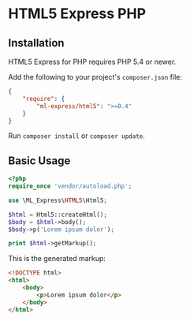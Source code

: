 # HTML5 Express PHP

## Installation

HTML5 Express for PHP requires PHP 5.4 or newer.

Add the following to your project's `composer.json` file:
```json
{
    "require": {
        "ml-express/html5": ">=0.4"
    }
}
```

Run `composer install` or `composer update`.

## Basic Usage

```php
<?php
require_once 'vendor/autoload.php';

use \ML_Express\HTML5\Html5;

$html = Html5::createHtml();
$body = $html->body();
$body->p('Lorem ipsum dolor');

print $html->getMarkup();
```

This is the generated markup:

```html
<!DOCTYPE html>
<html>
    <body>
        <p>Lorem ipsum dolor</p>
    </body>
</html>
```